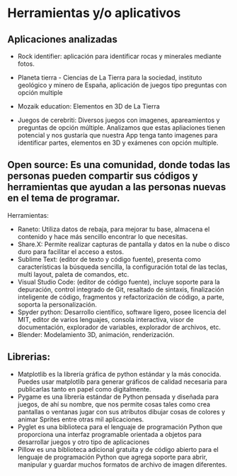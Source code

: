 # Herramientas y/o aplicativos

## Aplicaciones analizadas

- Rock identifier: aplicación para identificar rocas y minerales mediante fotos. 

- Planeta tierra - Ciencias de La Tierra para la sociedad, instituto geológico y minero de España, aplicación de juegos tipo preguntas con opción multiple
- Mozaik education: Elementos en 3D de La Tierra 
- Juegos de  cerebriti: Diversos juegos con imagenes, apareamientos y preguntas de opción múltiple. 
Analizamos que estas apliaciones tienen potencial y nos gustaría que nuestra App tenga tanto imagenes para identificar partes, elementos en 3D y exámenes con opción multiple. 

## Open source: Es una comunidad, donde todas las personas pueden compartir sus códigos y herramientas que ayudan a las personas nuevas en el tema de programar. 
Herramientas: 
- Raneto: Utiliza datos de rebaja, para mejorar tu base, almacena el contenido y hace más sencillo encontrar lo que necesitas.
- Share.X: Permite realizar capturas de pantalla y datos en la nube o disco duro para facilitar el acceso a estos.
- Sublime Text: (editor de texto y código fuente), presenta como características la búsqueda sencilla, la configuración total de las teclas, multi layout, paleta de comandos, etc.
- Visual Studio Code: (editor de código fuente), incluye soporte para la depuración, control integrado de Git, resaltado de sintaxis, finalización inteligente de código, fragmentos y refactorización de código, a parte, soporta la personalización.
- Spyder python: Desarrollo científico, software ligero, posee licencia del MIT, editor de varios lenguajes, consola interactiva, visor de documentación, explorador de variables, explorador de archivos, etc.
- Blender: Modelamiento 3D, animación, renderización.

## Librerias: 
- Matplotlib es la librería gráfica de python estándar y la más conocida. Puedes usar matplotlib para generar gráficos de calidad necesaria para publicarlas tanto en papel como digitalmente.
- Pygame es una librería estándar de Python pensada y diseñada para juegos, de ahí su nombre, que nos permite cosas tales como crea pantallas o ventanas jugar con sus atributos dibujar cosas de colores y animar Sprites entre otras mil aplicaciones.
- Pyglet es una biblioteca para el lenguaje de programación Python que proporciona una interfaz programable orientada a objetos para desarrollar juegos y otro tipo de aplicaciones
- Pillow es una biblioteca adicional gratuita y de código abierto para el lenguaje de programación Python que agrega soporte para abrir, manipular y guardar muchos formatos de archivo de imagen diferentes.
